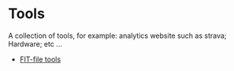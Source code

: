 # Tools

A collection of tools, for example: analytics website such as strava; Hardware;
etc ...

* [FIT-file tools](https://www.fitfiletools.com)

